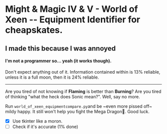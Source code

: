 # Might & Magic IV & V - World of Xeen -- Equipment Identifier for cheapskates.

## I made this because I was annoyed

#### I'm not a programmer so... yeah (it works though).

Don't expect anything out of it. Information contained within is 13% reliable, unless it is a full moon, then it is 24% reliable.

----

Are you tired of not knowing if **Flaming** is better than **Burning**? Are you tired of thinking "what the heck does Sonic mean?". Well, say no more.

Run `world_of_xeen_equipmentcompare.py`and be ~even more pissed off~ mildy happy. It still won't help you fight the Mega Dragon:dragon_face:. Good luck.

- [X] Use tkinter like a moron.
- [ ] Check if it's accurate (1% done)
